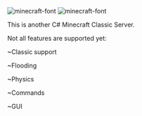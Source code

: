 <img src="https://fontmeme.com/permalink/241222/f02181af527c64f86d024adadae76816.png" alt="minecraft-font" border="0">
<img src="https://fontmeme.com/permalink/241222/cb3e4e9e0c7c8e48d8e3104a32747aca.png" alt="minecraft-font" border="0">

This is another C# Minecraft Classic Server.

Not all features are supported yet:

~Classic support

~Flooding

~Physics

~Commands

~GUI
